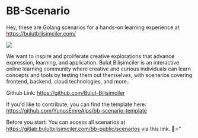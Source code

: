 # BB-Scenario

Hey, these are Golang scenarios for a hands-on learning experience at https://bulutbilisimciler.com/

![](https://bulutbilisimciler.com/brand/horizontal/bb_original.svg)

We want to inspire and proliferate creative explorations that advance expression, learning, and application. Bulut Bilişimciler is an interactive online learning community where creative and curious individuals can learn concepts and tools by testing them out themselves, with scenarios covering frontend, backend, cloud technologies, and more..

Github Link: https://github.com/Bulut-Bilisimciler

If you'd like to contribute, you can find the template here: https://github.com/YunusEmreAlps/bb-scenario-template

Before you start: You can access all scenarios at https://gitlab.bulutbilisimciler.com/bb-public/scenarios via this link. 🎉⭐"